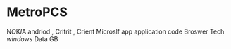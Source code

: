 # MetroPCS
N*O*K*I*A andriod , Critrit , Crient Microslf app application code  Broswer Tech *windows* Data GB
